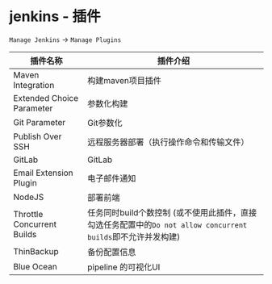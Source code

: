 # jenkins - 插件

`Manage Jenkins` -> `Manage Plugins`

| 插件名称                       | 插件介绍                                                                       | 
|----------------------------|----------------------------------------------------------------------------| 
| Maven Integration          | 构建maven项目插件                                                                |   
| Extended Choice Parameter  | 参数化构建                                                                      |   
| Git Parameter              | Git参数化                                                                     |   
| Publish Over SSH           | 远程服务器部署（执行操作命令和传输文件）                                                       |    
| GitLab                     | GitLab                                                                     |   
| Email Extension Plugin     | 电子邮件通知                                                                     |  
| NodeJS                     | 部署前端                                                                       |  
| Throttle Concurrent Builds | 任务同时build个数控制 (或不使用此插件，直接勾选任务配置中的`Do not allow concurrent builds`即不允许并发构建) |  
| ThinBackup                 | 备份配置信息                                                                     |  
| Blue Ocean                 | pipeline 的可视化UI                                                            |  


